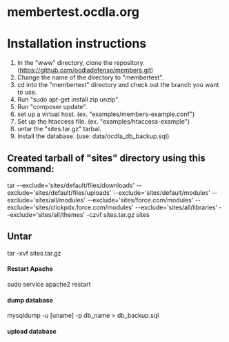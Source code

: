 # membertest.ocdla.org


# Installation instructions
1. In the "www" directory, clone the repository. (https://github.com/ocdladefense/members.git) 
2. Change the name of the directory to "membertest".
3. cd into the "membertest" directory and check out the branch you want to use.
4. Run "sudo apt-get install zip unzip".
5. Run "composer update".
6. set up a virtual host.  (ex. "examples/members-example.conf")
7. Set up the htaccess file. (ex. "examples/htaccess-example")
8. untar the "sites.tar.gz" tarbal.
9. Install the database. (use: data/ocdla_db_backup.sql)



## Created tarball of "sites" directory using this command:
tar --exclude='sites/default/files/downloads' --exclude='sites/default/files/uploads' --exclude='sites/default/modules' --exclude='sites/all/modules' --exclude='sites/force.com/modules' --exclude='sites/clickpdx.force.com/modules' --exclude='sites/all/libraries' --exclude='sites/all/themes' -czvf sites.tar.gz sites


## Untar
tar -xvf sites.tar.gz

#### Restart Apache
sudo service apache2 restart


#### dump database
mysqldump -u [uname] -p db_name > db_backup.sql

#### upload database

